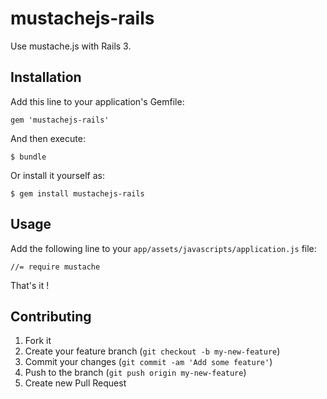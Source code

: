 # mustachejs-rails

Use mustache.js with Rails 3.

## Installation

Add this line to your application's Gemfile:

    gem 'mustachejs-rails'

And then execute:

    $ bundle

Or install it yourself as:

    $ gem install mustachejs-rails

## Usage

Add the following line to your `app/assets/javascripts/application.js` file:

    //= require mustache

That's it !

## Contributing

1. Fork it
2. Create your feature branch (`git checkout -b my-new-feature`)
3. Commit your changes (`git commit -am 'Add some feature'`)
4. Push to the branch (`git push origin my-new-feature`)
5. Create new Pull Request
